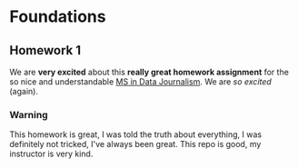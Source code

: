 # Foundations

## Homework 1

We are **very excited** about this **really great homework assignment** for the so nice and understandable [MS in Data Journalism](https://journalism.columbia.edu/data). We are *so excited* (again).

### Warning

This homework is great, I was told the truth about everything, I was definitely not tricked, I've always been great. This repo is good, my instructor is very kind.
